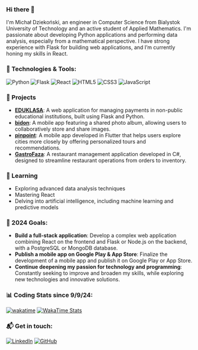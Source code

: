 ### Hi there 👋

I'm Michał Dziekoński, an engineer in Computer Science from Bialystok University of Technology and an active student of Applied Mathematics. I'm passionate about developing Python applications and performing data analysis, especially from a mathematical perspective. I have strong experience with Flask for building web applications, and I’m currently honing my skills in React.

### 🔧 Technologies & Tools:
![Python](https://img.shields.io/badge/-Python-3776AB?style=flat-square&logo=python&logoColor=white)
![Flask](https://img.shields.io/badge/-Flask-000000?style=flat-square&logo=flask&logoColor=white)
![React](https://img.shields.io/badge/-React-61DAFB?style=flat-square&logo=react&logoColor=black)
![HTML5](https://img.shields.io/badge/-HTML5-E34F26?style=flat-square&logo=html5&logoColor=white)
![CSS3](https://img.shields.io/badge/-CSS3-1572B6?style=flat-square&logo=css3)
![JavaScript](https://img.shields.io/badge/-JavaScript-F7DF1E?style=flat-square&logo=javascript&logoColor=black)

### 🚀 Projects
- **[EDUKLASA](https://github.com/mimiaczekpluszaczek/EDU-KLASA)**: A web application for managing payments in non-public educational institutions, built using Flask and Python.
- **[bidon](https://github.com/mimiaczekpluszaczek/bidon)**: A mobile app featuring a shared photo album, allowing users to collaboratively store and share images.
- **[pinpoint](https://github.com/varedisY/pinpoint)**: A mobile app developed in Flutter that helps users explore cities more closely by offering personalized tours and recommendations.
- **[GastroFaza](https://github.com/JoeHeroes/GastroFaza)**: A restaurant management application developed in C#, designed to streamline restaurant operations from orders to inventory.

### 🌱 Learning
- Exploring advanced data analysis techniques
- Mastering React
- Delving into artificial intelligence, including machine learning and predictive models

### 🎯 2024 Goals:
- **Build a full-stack application**: Develop a complex web application combining React on the frontend and Flask or Node.js on the backend, with a PostgreSQL or MongoDB database.
- **Publish a mobile app on Google Play & App Store**: Finalize the development of a mobile app and publish it on Google Play or App Store.
- **Continue deepening my passion for technology and programming**: Constantly seeking to improve and broaden my skills, while exploring new technologies and innovative solutions.

### 📊 Coding Stats since 9/9/24:
<!-- WakaTime badges side by side -->
[![wakatime](https://wakatime.com/badge/user/b0e8782c-4666-463b-ba06-2d246156ca31.svg)](https://wakatime.com/@b0e8782c-4666-463b-ba06-2d246156ca31)
[![WakaTime Stats](https://wakatime.com/badge/user/b0e8782c-4666-463b-ba06-2d246156ca31.svg)](https://camo.githubusercontent.com/8986e06616ac3f87c3e15e8d1ab4c21f980b85ac492b214ad7f119c309b3f4fa/68747470733a2f2f77616b6174696d652e636f6d2f73686172652f4062306538373832632d343636362d343633622d626130362d3264323436313536636133312f62633161633635392d346332382d346338362d623732382d3065653634616466326438622e737667)


### 📬 Get in touch:
[![LinkedIn](https://img.shields.io/badge/LinkedIn-Profile-blue)](https://www.linkedin.com/in/micha%C5%82-dzieko%C5%84ski-7604911b3/)
[![GitHub](https://img.shields.io/badge/GitHub-Profile-lightgrey)](https://github.com/mimiaczekpluszaczek)



<!--
**mimiaczekpluszaczek/mimiaczekpluszaczek** is a ✨ _special_ ✨ repository because its `README.md` (this file) appears on your GitHub profile.

Here are some ideas to get you started:

- 🔭 I’m currently working on ...
- 🌱 I’m currently learning ...
- 👯 I’m looking to collaborate on ...
- 🤔 I’m looking for help with ...
- 💬 Ask me about ...
- 📫 How to reach me: ...
- 😄 Pronouns: ...
- ⚡ Fun fact: ...
-->
